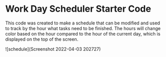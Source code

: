# Work Day Scheduler Starter Code

This code was created to make a schedule that can be modified and used to track by the hour what tasks need to be finished. 
The hours will change color based on the hour compared to the hour of the current day, which is displayed on the top of the screen.

![schedule](Screenshot 2022-04-03 202727)
